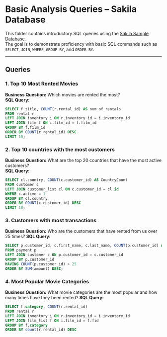 # Basic Analysis Queries – Sakila Database

This folder contains introductory SQL queries using the [Sakila Sample Database](https://dev.mysql.com/doc/index-other.html).  
The goal is to demonstrate proficiency with basic SQL commands such as `SELECT`, `JOIN`, `WHERE`, `GROUP BY`, and `ORDER BY`.

---

## Queries

### 1. Top 10 Most Rented Movies
**Business Question:** Which movies are rented the most?  
**SQL Query:**
```sql
SELECT f.title, COUNT(r.rental_id) AS num_of_rentals
FROM rental r
LEFT JOIN inventory i ON r.inventory_id = i.inventory_id
LEFT JOIN film f ON i.film_id = f.film_id
GROUP BY f.film_id
ORDER BY COUNT(r.rental_id) DESC
LIMIT 10;
```

### 2. Top 10 countries with the most customers
**Business Question:** What are the top 20 countries that have the most active customers?  
**SQL Query:**
```sql
SELECT cl.country, COUNT(c.customer_id) AS CountryCount
FROM customer c
LEFT JOIN customer_list cl ON c.customer_id = cl.id
WHERE c.active = 1
GROUP BY cl.country
ORDER BY COUNT(c.customer_id) DESC
LIMIT 10;
```


### 3. Customers with most transactions
**Business Question:** Who are the customers that have rented from us over 25 times?
**SQL Query:**
```sql
SELECT p.customer_id, c.first_name, c.last_name, COUNT(p.customer_id) AS num_of_transactions, SUM(amount) AS total_spend
FROM payment p
LEFT JOIN customer c ON p.customer_id = c.customer_id
GROUP BY p.customer_id
HAVING COUNT(p.customer_id) > 25
ORDER BY SUM(amount) DESC;
```

### 4. Most Popular Movie Categories
**Business Question:** What movie categories are the most popular and how many times have they been rented?
**SQL Query:**
```sql
SELECT f.category, COUNT(r.rental_id)
FROM rental r
LEFT JOIN inventory i ON r.inventory_id = i.inventory_id
LEFT JOIN film_list f ON i.film_id = f.fid
GROUP BY f.category
ORDER BY count(r.rental_id) DESC
```
